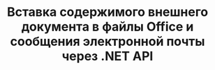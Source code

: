 ---
############################# Static ############################
layout: "auto-gen-gist"
draft: false
path: "ru/assembly/net/document/xml/"
otherformats: PDF HTML XPS TIFF MHTML TXT XAML EPUB SVG PS PCL OTT OXPS MD POT OTP DOC DOCX DOCM DOT DOTX DOTM RTF ODT OTT XLS XLT XLSX XLSM XLTX XLTM XLSB ODS PPT PPTX PPTM PPS PPSX PPSM  POTX POTM ODP EML EMLX MSG 

############################# Head ############################
head_title: "Добавить содержимое документа в сообщение электронной почты через C#"
head_description: "API GroupDocs.Assembly .NET позволяет программистам динамически вставлять содержимое внешнего документа в PDF DOC, DOCX, RTF, XLSX, CSV, PPTX, EML, MSG и другие форматы файлов."

############################# Header ############################
title: "Вставка содержимого внешнего документа в файлы Office и сообщения электронной почты через .NET API"
description: "GroupDocs.Assembly .NET API полностью поддерживает динамическую вставку содержимого внешнего документа в отчеты, электронные письма и документы Office, такие как PDF DOCX, XLSX, CSV, PPTX, MSG и другие."

######################### Download Button #######################
button:
    enable: true

############################# About ############################
about:
    enable: true
    title: "Как вставить содержимое внешнего документа в другие файлы, отчеты и электронные письма через .NET?"
    content: |
       Документ или файл документа относятся к цифровому и нецифровому набору информации, который может быть извлечен пользователем на более позднем этапе. Компьютерный или цифровой документ — это файл, созданный программным приложением, который может храниться внутри компьютерной системы. Обычно для создания электронного документа в компьютерной системе используется текстовый процессор или текстовый редактор. GroupDocs.Assembly для .NET — это очень полезный API, который помогает разработчикам программного обеспечения создавать мощное прикладное программное обеспечение, которое можно легко использовать для создания документов и управления ими. Это позволяет разработчикам программного обеспечения динамически вставлять содержимое внешнего документа в отчеты, электронные письма и документы Office. Он обеспечивал поддержку некоторых очень часто используемых типов документов, таких как PDF, HTML, электронная почта Outlook, Microsoft Office Word, рабочие листы Excel, презентации PowerPoint и многие другие. Кроме того, полностью поддерживаются некоторые расширенные функции, связанные со вставкой и редактированием содержимого документов, такие как вставка содержимого на страницу документа, вставка в ячейки электронной таблицы, редактирование или замена содержимого, вставка содержимого на слайд презентации и многое другое. 

############################# content ############################
steps:
    enable: true
    block:
    - title_left: "Вставка внешнего содержимого документа в файл Word через .NET"
      content_left: |
       GroupDocs.Assembly .NET API позволяет разработчикам программного обеспечения легко вставлять содержимое внешнего документа в различные типы документов и сообщений электронной почты. В приведенном ниже примере кода .NET показано, как вставить содержимое внешнего документа в документ обработки Word с помощью всего пары строк кода. 

      title_right: "Как добавить содержимое документа в файл XML"
      content_right: |
        * Установить исходный шаблон открытого документа
        * Установить целевой отчет об открытом документе
        * Создайте экземпляр класса [DocumentAssembler](https://apireference.groupdocs.com/assembly/net/groupdocs.assembly/documentassembler).
        * Вызов метода [AssembleDocument](https://apireference.groupdocs.com/assembly/net/groupdocs.assembly.documentassembler/assembledocument/methods/3) для создания отчета в формате открытого документа. Он поддерживает
          * Загружает документ шаблона из указанного исходного пути
          * Заполняет документ шаблона данными из указанного одного или нескольких источников.
          * Сохраняет результирующий документ по целевому пути, используя заданные параметры LoadSaveOptions.
          * Информация об объектах источника данных.

      gisthash: "c4dc0be4f8ab8c2ba4ee6a78673ca1cd"
      gistfile: "dynamic_documents_insertion_to_word_processing.cs"

    - title_left: "Вставьте содержимое внешнего документа в электронные письма через .NET"
      content_left: |
       API GroupDocs.Assembly .NET позволяет добавлять и управлять различными типами документов и содержимым внутри документов. Это позволяет динамически вставлять содержимое внешнего документа в различные типы документов и форматы файлов электронной почты. Следующий код C# показывает, как легко пользователи могут вставлять содержимое внешнего документа в свои документы и сообщения электронной почты внутри своих собственных приложений .NET. 

      title_right: "Добавить содержимое документа в сообщение электронной почты через C#"
      content_right: |
        * Установить исходный шаблон открытого документа
        * Установить целевой отчет об открытом документе
        * Создайте экземпляр класса [DocumentAssembler](https://apireference.groupdocs.com/assembly/net/groupdocs.assembly/documentassembler).
        * Вызов метода [AssembleDocument](https://apireference.groupdocs.com/assembly/net/groupdocs.assembly.documentassembler/assembledocument/methods/3) для создания отчета в формате открытого документа. Он поддерживает
          * Загружает документ шаблона из указанного исходного пути
          * Заполняет документ шаблона данными из указанного одного или нескольких источников.
          * Сохраняет результирующий документ по целевому пути, используя заданные параметры LoadSaveOptions.
          * Информация об объектах источника данных.

      gisthash: "8fe014550c5f05467da6910a7ee16f18"
      gistfile: "dynamic_documents_insertion_to_emails_dotnet.cs"

    - title_left: "Системные Требования"
      content_left: |
        API GroupDocs.Assembly .NET поддерживаются на всех основных платформах и операционных системах. Полное руководство по системным требованиям можно найти на странице [системные требования](https://docs.groupdocs.com/assembly/net/system-requirements/). Перед выполнением приведенного ниже кода убедитесь, что на вашем компьютере установлены следующие предварительные компоненты. система:
         * Операционные системы: Microsoft Windows, Linux, MacOS
         * Среда разработки: Visual Studio, Xamarin, MonoDevelop и т. д.
         * Фреймворки: .NET Framework, .NET Standard, .NET Core, Mono
         * Получите последнюю версию API GroupDocs.Assembly .NET из [NuGet](https://www.nuget.org/packages/GroupDocs.Assembly/)
        
      title_right: "Зачем использовать GroupDocs.Assembly"
      content_right: |
         * Разрешить пользователям создавать собственные документы из шаблонов.
         * Для создания и автоматизации документов не требуется дополнительное программное обеспечение
         * Возможность создания выходного документа на основе источника данных
         * Динамически вставлять содержимое документа в отчет
         * Динамически прикрепляйте вложения электронной почты и вставляйте гиперссылки в отчеты.
         * Автоматическое удаление пустых абзацев
         * Полная поддержка нескольких форматов данных
         * Поддержка динамических вложений электронной почты

demos:
    enable: true


more_formats:
    enable: true


back_to_top:
    enable: true
---